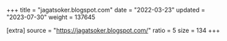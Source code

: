 +++
title = "jagatsoker.blogspot.com"
date = "2022-03-23"
updated = "2023-07-30"
weight = 137645

[extra]
source = "https://jagatsoker.blogspot.com/"
ratio = 5
size = 134
+++
